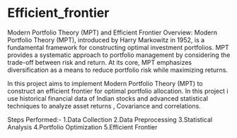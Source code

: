 # Efficient_frontier
Modern Portfolio Theory (MPT) and Efficient Frontier
Overview:
Modern Portfolio Theory (MPT), introduced by Harry Markowitz in 1952, is a fundamental framework for constructing optimal investment portfolios. MPT provides a systematic approach to portfolio management by considering the trade-off between risk and return. At its core, MPT emphasizes diversification as a means to reduce portfolio risk while maximizing returns.

In this project aims to implement Modern Portfolio Theory (MPT) to construct an efficient frontier for optimal portfolio allocation. In this project i use historical financial data of Indian stocks and advanced statistical techniques to analyze asset returns , Covariance and correlations.

Steps Performed:-
1.Data Collection
2.Data Preprocessing
3.Statistical Analysis
4.Portfolio Optimization
5.Efficient Frontier


